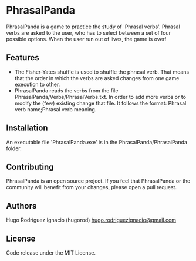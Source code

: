 ﻿# PhrasalPanda

PhrasalPanda is a game to practice the study of 'Phrasal verbs'. Phrasal verbs
are asked to the user, who has to select between a set of four possible options.
When the user run out of lives, the game is over!

## Features
- The Fisher-Yates shuffle is used to shuffle the phrasal verb. That means 
 that the order in which the verbs are asked changes from one game execution to
 other.
- PhrasalPanda reads the verbs from the file PhrasalPanda/Verbs/PhrasalVerbs.txt.
 In order to add more verbs or to modify the (few) existing change that file.
 It follows the format: Phrasal verb name;Phrasal verb meaning.

## Installation
An executable file 'PhrasalPanda.exe' is in the PhrasalPanda/PhrasalPanda folder.

## Contributing
PhrasalPanda is an open source project. If you feel that PhrasalPanda or the
community will benefit from your changes, please open a pull request.

## Authors
Hugo Rodríguez Ignacio (hugorod) hugo.rodriguezignacio@gmail.com

## License
Code release under the MIT License.
